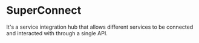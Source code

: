 # SuperConnect
It's a service integration hub that allows different services to be connected and interacted with through a single API.
